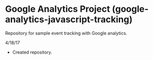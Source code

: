 # Google Analytics Project (google-analytics-javascript-tracking)
Repository for sample event tracking with Google analytics.

4/18/17
* Created repository.